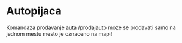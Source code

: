 # Autopijaca
Komandaza prodavanje auta /prodajauto  moze se prodavati samo na jednom mestu mesto je oznaceno na mapi!
